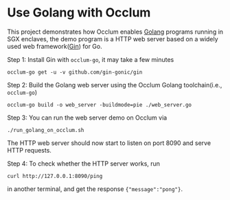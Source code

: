# Use Golang with Occlum

This project demonstrates how Occlum enables [Golang](https://golang.org) programs running in SGX enclaves, the demo program is a HTTP web server based on a widely used web framework([Gin](https://gin-gonic.com)) for Go.

Step 1: Install Gin with `occlum-go`, it may take a few minutes
```
occlum-go get -u -v github.com/gin-gonic/gin
```

Step 2: Build the Golang web server using the Occlum Golang toolchain(i.e., `occlum-go`)
```
occlum-go build -o web_server -buildmode=pie ./web_server.go
```

Step 3: You can run the web server demo on Occlum via
```
./run_golang_on_occlum.sh
```
The HTTP web server should now start to listen on port 8090 and serve HTTP requests.

Step 4: To check whether the HTTP server works, run
```
curl http://127.0.0.1:8090/ping
```
in another terminal, and get the response `{"message":"pong"}`.
